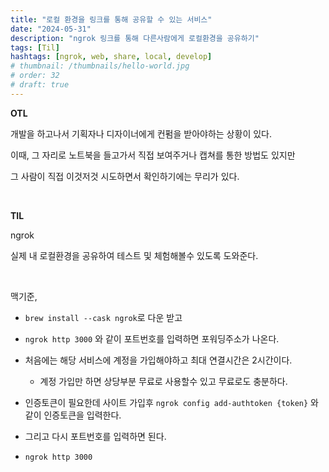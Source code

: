 ```yaml
---
title: "로컬 환경을 링크를 통해 공유할 수 있는 서비스"
date: "2024-05-31"
description: "ngrok 링크를 통해 다른사람에게 로컬환경을 공유하기"
tags: [Til]
hashtags: [ngrok, web, share, local, develop]
# thumbnail: /thumbnails/hello-world.jpg
# order: 32
# draft: true
---
```


**OTL**

개발을 하고나서 기획자나 디자이너에게 컨펌을 받아야하는 상황이 있다.

이때, 그 자리로 노트북을 들고가서 직접 보여주거나 캡쳐를 통한 방법도 있지만

그 사람이 직접 이것저것 시도하면서 확인하기에는 무리가 있다.

<br/>

**TIL**

ngrok

실제 내 로컬환경을 공유하여 테스트 및 체험해볼수 있도록 도와준다.

<br/>

맥기준,

- `brew install --cask ngrok`로 다운 받고

- `ngrok http 3000` 와 같이 포트번호를 입력하면 포워딩주소가 나온다.

- 처음에는 해당 서비스에 계정을 가입해야하고 최대 연결시간은 2시간이다.

  - 계정 가입만 하면 상당부분 무료로 사용할수 있고 무료로도 충분하다.

- 인증토큰이 필요한데 사이트 가입후 `ngrok config add-authtoken {token}` 와 같이 인증토큰을 입력한다.

- 그리고 다시 포트번호를 입력하면 된다.

- `ngrok http 3000`
